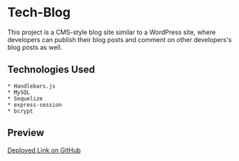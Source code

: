 # Tech-Blog

This project is a CMS-style blog site similar to a WordPress site, where developers can publish their blog posts and comment on other developers's blog posts as well.

## Technologies Used 
    * Handlebars.js
    * MySQL
    * Sequelize
    * express-session 
    * bcrypt

## Preview 

<a href= "https://gnorzea.github.io/Tech-Blog/"> Deployed Link on GitHub</a>